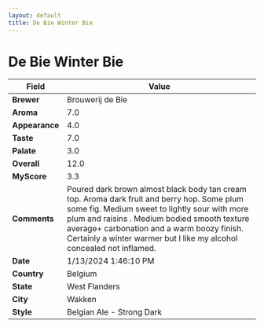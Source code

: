 ```yaml
---
layout: default
title: De Bie Winter Bie
---
```


# De Bie Winter Bie

| Field         | Value                                                                                                   |
|---------------|---------------------------------------------------------------------------------------------------------|
| **Brewer**    | Brouwerij de Bie                                                                                        |
| **Aroma**     | 7.0                                                                                         |
| **Appearance**| 4.0                                                                                    |
| **Taste**     | 7.0                                                                                         |
| **Palate**    | 3.0                                                                                        |
| **Overall**   | 12.0                                                                                       |
| **MyScore**   | 3.3                                                                                       |
| **Comments**  | Poured dark brown almost black body tan cream top. Aroma dark fruit and berry hop. Some plum some fig. Medium sweet to lightly sour with more plum and raisins . Medium bodied smooth texture average+ carbonation and a warm boozy finish. Certainly a winter warmer but I like my alcohol concealed not inflamed.                                                                                      |
| **Date**      | 1/13/2024 1:46:10 PM                                                                                          |
| **Country**   | Belgium                                                                                       |
| **State**     | West Flanders                                                                                         |
| **City**      | Wakken                                                                                          |
| **Style**     | Belgian Ale - Strong Dark                                                                                         |
